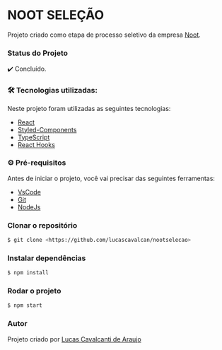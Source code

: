 # NOOT SELEÇÃO

Projeto criado como etapa de processo seletivo da empresa [Noot](https://noot.com.br/).

### Status do Projeto

✔️ Concluído.

### 🛠 Tecnologias utilizadas:

Neste projeto foram utilizadas as seguintes tecnologias:

- [React](https://pt-br.reactjs.org/)
- [Styled-Components](https://styled-components.com/docs/basics#installation)
- [TypeScript](https://www.typescriptlang.org/)
- [React Hooks](https://pt-br.reactjs.org/)

### ⚙ Pré-requisitos

Antes de iniciar o projeto, você vai precisar das seguintes ferramentas:

- [VsCode](https://code.visualstudio.com/download)
- [Git](https://git-scm.com/)
- [NodeJs](https://nodejs.org/en/download/)

### Clonar o repositório

```bash
$ git clone <https://github.com/lucascavalcan/nootselecao>
```

### Instalar dependências

```bash
$ npm install
```

### Rodar o projeto

```bash
$ npm start
```

### Autor

Projeto criado por [Lucas Cavalcanti de Araujo](https://lucascavalcan.github.io/)

